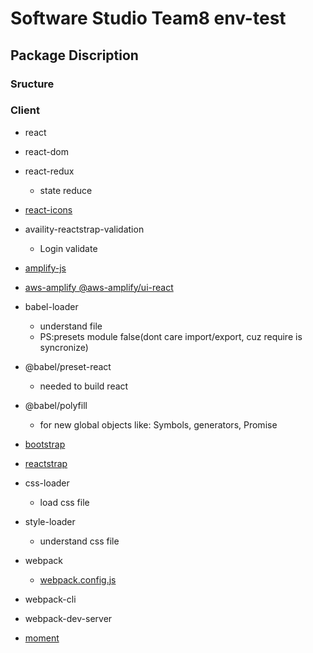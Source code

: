 # Software Studio Team8 env-test

## Package Discription

### Sructure

### Client

- react
- react-dom
- react-redux
  - state reduce
- [react-icons](https://react-icons.github.io/react-icons/)

- availity-reactstrap-validation
  - Login validate
- [amplify-js](https://aws-amplify.github.io/amplify-js/api/index.html)
- [aws-amplify @aws-amplify/ui-react](https://docs.amplify.aws/ui/auth/authenticator/q/framework/react)
- babel-loader
  - understand file
  - PS:presets module false(dont care import/export, cuz require is syncronize)
- @babel/preset-react
  - needed to build react
- @babel/polyfill
  - for new global objects like: Symbols, generators, Promise
- [bootstrap](https://getbootstrap.com/docs/5.0/getting-started/introduction/)
- [reactstrap](https://reactstrap.github.io/)
- css-loader
  - load css file
- style-loader
  - understand css file
- webpack
  - [webpack.config.js](https://webpack.js.org/configuration/)
- webpack-cli
- webpack-dev-server
- [moment](https://momentjs.com/)
